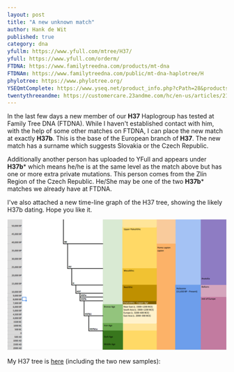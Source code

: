 ```yaml
---
layout: post
title: "A new unknown match"
author: Hank de Wit
published: true
category: dna
yfullm: https://www.yfull.com/mtree/H37/
yfull: https://www.yfull.com/orderm/
FTDNA: https://www.familytreedna.com/products/mt-dna
FTDNAm: https://www.familytreedna.com/public/mt-dna-haplotree/H
phylotree: https://www.phylotree.org/
YSEQmtComplete: https://www.yseq.net/product_info.php?cPath=28&products_id=38291&osCsid=46f722a4ee1facc677c4c4839f0131bb
twentythreeandme: https://customercare.23andme.com/hc/en-us/articles/212880257-Maternal-Haplogroups-mtDNA
---
```


In the last few days a new member of our **H37** Haplogroup has tested at Family Tree DNA (FTDNA). While I haven't established contact with him, with the help of some other matches on FTDNA, I can place the new match at exactly **H37b**. This is the base of the European branch of **H37**. The new match has a surname which suggests Slovakia or the Czech Republic. 

Additionally another person has uploaded to YFull and appears under **H37b*** which means he/he is at the same level as the match above but has one or more extra private mutations. This person comes from the Zlín Region of the Czech Republic. He/She may be one of the two **H37b*** matches we already have at FTDNA. 

I've also attached a new time-line graph of the H37 tree, showing the likely H37b dating. Hope you like it.

![H37 time line](/mtdna/assets/img/h37-time-line2.png)

My H37 tree is [here](/h37/h37_complex.html) (including the two new samples): 